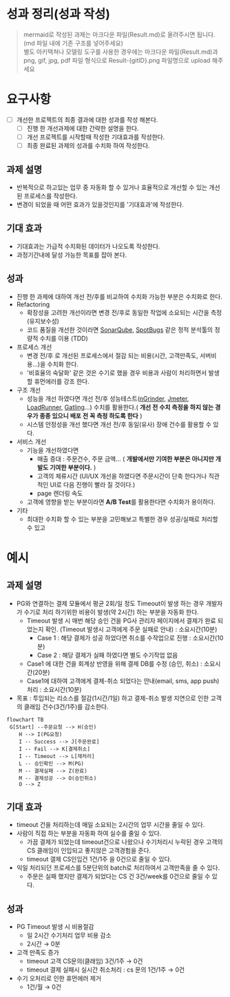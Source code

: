# 성과 정리(성과 작성)
> mermaid로 작성된 과제는 마크다운 파일(Result.md)로 올려주시면 됩니다. (md 파일 내에 기존 구조를 넣어주세요) <br>
> 별도 아키택쳐나 모델링 도구를 사용한 경우에는 마크다운 파일(Result.md)과 png, gif, jpg, pdf 파일 형식으로 Result-{gitID}.png 파일명으로 upload 해주세요
# 요구사항
- [ ] 개선한 프로젝트의 최종 결과에 대한 성과를 작성 해본다.
    - [ ] 진행 한 개선과제에 대한 간략한 설명을 한다.
    - [ ] 개선 프로젝트를 시작할때 작성한 기대효과를 작성한다.
    - [ ] 최종 완료된 과제의 성과를 수치화 하여 작성한다.
    
## 과제 설명
- 반복적으로 하고있는 업무 중 자동화 할 수 있거나 효율적으로 개선할 수 있는 개선된 프로세스를 작성한다.
- 변경이 되었을 때 어떤 효과가 있을것인지를 '기대효과'에 작성한다.
## 기대 효과
- 기대효과는 가급적 수치화된 데이터가 나오도록 작성한다.
- 과정기간내에 달성 가능한 목표를 잡아 본다.
## 성과
- 진행 한 과제에 대하여 개선 전/후를 비교하여 수치화 가능한 부분은 수치화로 한다.
- Refactoring
    - 확장성을 고려한 개선이라면 변경 전/후로 동일한 작업에 소요되는 시간을 측정 (유지보수성)
    - 코드 품질을 개선한 것이라면 [SonarQube](https://www.sonarsource.com/products/sonarqube/), [SpotBugs](https://spotbugs.github.io/) 같은 정적 분석툴의 정량적 수치를 이용 (TDD)
- 프로세스 개선
    - 변경 전/후 로 개선된 프로세스에서 절감 되는 비용(시간, 고객만족도, 서버비용...)을 수치화 한다.
    - '비효율의 숙달화' 같은 것은 수기로 했을 경우 비용과 사람이 처리하면서 발생할 휴먼에러를 강조 한다.
- 구조 개선
    - 성능을 개선 하였다면 개선 전/후 성능테스트([nGrinder](https://naver.github.io/ngrinder/), [Jmeter](https://jmeter.apache.org/), [LoadRunner](https://www.microfocus.com/ko-kr/portfolio/performance-engineering/overview), [Gatling](https://gatling.io/)...) 수치를 활용한다.( **개선 전 수치 측정을 하지 않는 경우가 종종 있으니 배포 전 꼭 측정 하도록 한다** )
    - 시스템 안정성을 개선 했다면 개선 전/후  동일(유사) 장애 건수를 활용할 수 있다.
- 서비스 개선
    - 기능을 개선하였다면 
        - 매출 증대 : 주문건수, 주문 금액... ( **개발에서만 기여한 부분은 아니지만 개발도 기여한 부분이다.** )
        - 고객의 체류시간 (UI/UX 개선을 하였다면 주문시간이 단축 한다거나 직관적인 UI로 다음 진행이 빨라 질 것이다.)
        - page 렌더링 속도
    - 고객에 영향을 받는 부분이라면 **A/B Test**를 활용한다면 수치화가 용이하다.
- 기타
    - 최대한 수치화 할 수 있는 부분을 고민해보고 특별한 경우 성공/실패로 처리할 수 있고


# 예시
## 과제 설명
- PG와 연결하는 결제 모듈에서 평균 2회/일 정도 Timeout이 발생 하는 경우 개발자가 수기로 처리 하기위한 비용이 발생(약 2시간) 하는 부분을 자동화 한다.
    - Timeout 발생 시 매번 해당 승인 건을 PG사 관리자 페이지에서 결제가 완료 되었는지 확인. (Timeout 발생시 고객에게 주문 실패로 안내) : 소요시간(10분)
        - Case 1 : 해당 결제가 성공 하었다면 취소를 수작업으로 진행 : 소요시간(10분)
        - Case 2 : 해당 결제가 실패 하였다면 별도 수기작업 없음
    - Case1 에 대한 건을 회계상 반영을 위해 결제 DB를 수정 (승인, 취소) : 소요시간(20분)
    - Case1에 대하여 고객에게 결제-취소 되었다는 안내(email, sms, app push) 처리 : 소요시간(10분)
- 목표 : 투입되는 리소스를 절감(1시간/1일) 하고 결제-취소 발생 지연으로 인한 고객의 클래임 건수(3건/1주)를 감소한다. 
```mermaid
flowchart TB
 G[Start] --주문요청 --> H(승인)
    H --> I(PG요청)
    I -- Success --> J[주문완료]
    I -- Fail --> K[결제취소]
    I -- Timeout --> L[재처리]
    L -- 승인확인 --> M(PG)
    M -- 결제실패 --> Z(완료)
    M -- 결제성공 --> O(승인취소)
    O --> Z

```

## 기대 효과
- timeout 건을 처리하는데 매일 소요되는 2시간의 업무 시간을 줄일 수 있다.
- 사람이 직접 하는 부분을 자동화 하여 실수를 줄일 수 있다.
    - 가끔 결제가 되었는데 timeout건으로 나왔으나 수기처리시 누락된 경우 고객의 CS 클래임이 인입되고 좋지않은 고객경험을 준다.
    - timeout 갤제 CS인입건 1건/1주 을 0건으로 줄일 수 있다.
- 익일 처리되던 프로세스를 5분단위의 batch로 처리하여서 고객만족을 줄 수 있다.
    - 주문은 실패 했지만 결제가 되었다는 CS 건 3건/week를 0건으로 줄일 수 있다.
## 성과
- PG Timeout 발생 시 비용절감
    - 일 2시간 수기처리 업무 비용 감소 
    - 2시간 &rarr; 0분
- 고객 만족도 증가
    - timeout 고객 CS문의(클래임) 3건/1주 &rarr; 0건
    - timeout 결제 실패시 실시간 취소처리 : cs 문의 1건/1주 &rarr; 0건
- 수기 오처리로 인한 휴먼에러 제거
    - 1건/월 &rarr; 0건
